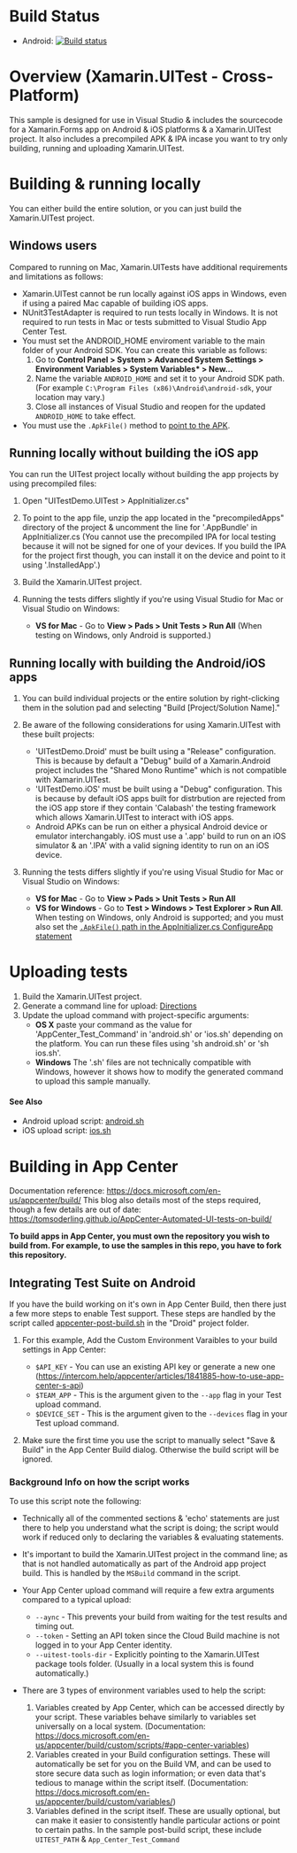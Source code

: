 # Build Status

- Android: [![Build status](https://build.appcenter.ms/v0.1/apps/44bda37a-6d93-4fdd-abfe-c5aeff6c5c8a/branches/main/badge)](https://appcenter.ms/orgs/XTCTeam/apps/Kent-G.-UITestDemo/build/branches/main)

# Overview (Xamarin.UITest - Cross-Platform)

This sample is designed for use in Visual Studio & includes the sourcecode for a Xamarin.Forms app on Android & iOS platforms & a Xamarin.UITest project. It also includes a precompiled APK & IPA incase you want to try only building, running and uploading Xamarin.UITest.

# Building & running locally

You can either build the entire solution, or you can just build the Xamarin.UITest project.

## Windows users

Compared to running on Mac, Xamarin.UITests have additional requirements and limitations as follows:

- Xamarin.UITest cannot be run locally against iOS apps in Windows, even if using a paired Mac capable of building iOS apps.
- NUnit3TestAdapter is required to run tests locally in Windows. It is not required to run tests in Mac or tests submitted to Visual Studio App Center Test.
- You must set the ANDROID_HOME enviroment variable to the main folder of your Android SDK. You can create this variable as follows:
  1. Go to **Control Panel > System > Advanced System Settings > Environment Variables > System Variables\* > New…**
  2. Name the variable `ANDROID_HOME` and set it to your Android SDK path. (For example `C:\Program Files (x86)\Android\android-sdk`, your location may vary.)
  3. Close all instances of Visual Studio and reopen for the updated `ANDROID_HOME` to take effect.
- You must use the `.ApkFile()` method to [point to the APK](UITestDemo.UITest/AppInitializer.cs#L30).

## Running locally without building the iOS app

You can run the UITest project locally without building the app projects by using precompiled files:

1. Open "UITestDemo.UITest > AppInitializer.cs"
2. To point to the app file, unzip the app located in the "precompiledApps" directory of the project & uncomment the line for '.AppBundle' in AppInitializer.cs
     (You cannot use the precompiled IPA for local testing because it will not be signed for one of your devices. If you build the IPA for the project first though, you can install it on the device and point to it using '.InstalledApp'.)

3. Build the Xamarin.UITest project.
4. Running the tests differs slightly if you're using Visual Studio for Mac or Visual Studio on Windows:
   - **VS for Mac** - Go to **View > Pads > Unit Tests > Run All** (When testing on Windows, only Android is supported.)

## Running locally with building the Android/iOS apps

1. You can build individual projects or the entire solution by right-clicking them in the solution pad and selecting "Build [Project/Solution Name]."

2. Be aware of the following considerations for using Xamarin.UITest with these built projects:

   - 'UITestDemo.Droid' must be built using a "Release" configuration. This is because by default a "Debug" build of a Xamarin.Android project includes the "Shared Mono Runtime" which is not compatible with Xamarin.UITest.
   - 'UITestDemo.iOS' must be built using a "Debug" configuration. This is because by default iOS apps built for distrbution are rejected from the iOS app store if they contain 'Calabash' the testing framework which allows Xamarin.UITest to interact with iOS apps.
   - Android APKs can be run on either a physical Android device or emulator interchangably. iOS must use a '.app' build to run on an iOS simulator & an '.IPA' with a valid signing identity to run on an iOS device.

3. Running the tests differs slightly if you're using Visual Studio for Mac or Visual Studio on Windows:
   - **VS for Mac** - Go to **View > Pads > Unit Tests > Run All**
   - **VS for Windows** - Go to **Test > Windows > Test Explorer > Run All**. When testing on Windows, only Android is supported; and you must also set the [`.ApkFile()` path in the AppInitializer.cs ConfigureApp statement](/Xamarin.UITest/UITestDemo/UITestDemo.UITest/AppInitializer.cs#L31)

# Uploading tests

1. Build the Xamarin.UITest project.
2. Generate a command line for upload: [Directions](/../../#upload-commands)
3. Update the upload command with project-specific arguments:
   - **OS X** paste your command as the value for 'AppCenter_Test_Command' in 'android.sh' or 'ios.sh' depending on the platform. You can run these files using 'sh android.sh' or 'sh ios.sh'.
   - **Windows** The '.sh' files are not technically compatible with Windows, however it shows how to modify the generated command to upload this sample manually.

#### See Also

- Android upload script: [android.sh](android.sh)
- iOS upload script: [ios.sh](ios.sh)

# Building in App Center

Documentation reference: https://docs.microsoft.com/en-us/appcenter/build/
This blog also details most of the steps required, though a few details are out of date: https://tomsoderling.github.io/AppCenter-Automated-UI-tests-on-build/

**To build apps in App Center, you must own the repository you wish to build from. For example, to use the samples in this repo, you have to fork this repository.**

## Integrating Test Suite on Android

If you have the build working on it's own in App Center Build, then there just a few more steps to enable Test support. These steps are handled by the script called [appcenter-post-build.sh](Droid/appcenter-post-build.sh) in the "Droid" project folder.

1. For this example, Add the Custom Environment Varaibles to your build settings in App Center:

   - `$API_KEY` - You can use an existing API key or generate a new one (https://intercom.help/appcenter/articles/1841885-how-to-use-app-center-s-api)
   - `$TEAM_APP` - This is the argument given to the `--app` flag in your Test upload command.
   - `$DEVICE_SET` - This is the argument given to the `--devices` flag in your Test upload command.

2. Make sure the first time you use the script to manually select "Save & Build" in the App Center Build dialog. Otherwise the build script will be ignored.

### Background Info on how the script works

To use this script note the following:

- Technically all of the commented sections & 'echo' statements are just there to help you understand what the script is doing; the script would work if reduced only to declaring the variables & evaluating statements.

- It's important to build the Xamarin.UITest project in the command line; as that is not handled automatically as part of the Android app project build. This is handled by the `MSBuild` command in the script.

- Your App Center upload command will require a few extra arguments compared to a typical upload:

  - `--aync` - This prevents your build from waiting for the test results and timing out.
  - `--token` - Setting an API token since the Cloud Build machine is not logged in to your App Center identity.
  - `--uitest-tools-dir` - Explicitly pointing to the Xamarin.UITest package tools folder. (Usually in a local system this is found automatically.)

- There are 3 types of environment variables used to help the script:
  1. Variables created by App Center, which can be accessed directly by your script. These variables behave similarly to variables set universally on a local system. (Documentation: https://docs.microsoft.com/en-us/appcenter/build/custom/scripts/#app-center-variables)
  2. Variables created in your Build configuration settings. These will automatically be set for you on the Build VM, and can be used to store secure data such as login information; or even data that's tedious to manage within the script itself. (Documentation: https://docs.microsoft.com/en-us/appcenter/build/custom/variables/)
  3. Variables defined in the script itself. These are usually optional, but can make it easier to consistently handle particular actions or point to certain paths. In the sample post-build script, these include `UITEST_PATH` & `App_Center_Test_Command`
